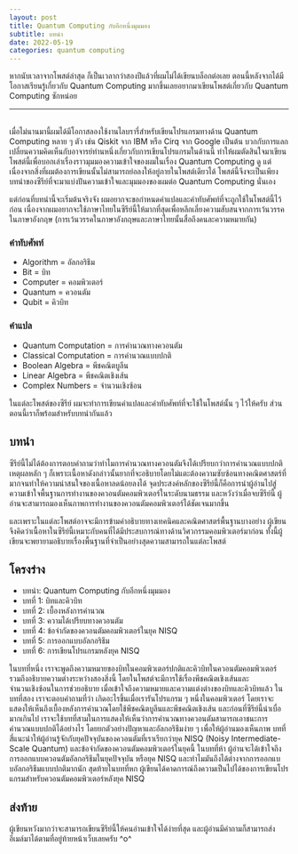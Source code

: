 ```yaml
---
layout: post
title: Quantum Computing กับอีกหนึ่งมุมมอง
subtitle: บทนำ
date: 2022-05-19
categories: quantum computing
---
```


หากนับเวลาจากโพสต์ล่าสุด ก็เป็นเวลากว่าสองปีแล้วที่ผมไม่ได้เขียนบล็อกต่อเลย
ตอนนี้หลังจากได้มีโอกาสเรียนรู้เกี่ยวกับ Quantum Computing มากขึ้นเลยอยากมาเขียนโพสต์เกี่ยวกับ Quantum Computing ซักหน่อย

---

\
เมื่อไม่นานมานี้ผมได้มีโอกาสลองใช้งานไลบรารี่สำหรับเขียนโปรแกรมทางด้าน Quantum Computing หลาย ๆ ตัว เช่น Qiskit จาก IBM หรือ Cirq จาก Google เป็นต้น
บวกกับการแลกเปลี่ยนความคิดเห็นกับอาจารย์ท่านหนึ่งเกี่ยวกับการเขียนโปรแกรมในด้านนี้ ทำให้ผมตัดสินใจมาเขียนโพสต์นี้เพื่อบอกเล่าเรื่องราวมุมมองความเข้าใจของผมในเรื่อง
Quantum Computing ดู แต่เนื่องจากสิ่งที่ผมต้องการเขียนนั้นไม่สามารถย่อลงให้อยู่ภายในโพสต์เดียวได้ โพสต์นี้จึงจะเป็นเพียงบทนำของซีรีย์ที่จะมาแบ่งปันความเข้าใจและมุมมองของผมต่อ
Quantum Computing นั่นเอง

แต่ก่อนที่บทนำนี้จะเริ่มต้นจริงจัง ผมอยากจะขอกำหนดคำแปลและคำทับศัพท์ที่จะถูกใช้ในโพสต์นี้ไว้ก่อน
เนื่องจากผมอยากจะใช้ภาษาไทยในซีรีย์นี้ให้มากที่สุดเพื่อหลีกเลี่ยงความสับสนจากการเว้นวรรคในภาษาอังกฤษ
(การเว้นวรรคในภาษาอังกฤษและภาษาไทยนั้นสื่อถึงคนละความหมายกัน)

### คำทับศัพท์

- Algorithm = อัลกอริธึม
- Bit = บิท
- Computer = คอมพิวเตอร์
- Quantum = ควอนตัม
- Qubit = คิวบิท

### คำแปล

- Quantum Computation = การคำนวณทางควอนตัม
- Classical Computation = การคำนวณแบบปกติ
- Boolean Algebra = พีชคณิตบูลีน
- Linear Algebra = พีชคณิตเชิงเส้น
- Complex Numbers = จำนวนเชิงซ้อน

ในแต่ละโพสต์ของซีรีย์ ผมจะทำการเขียนคำแปลและคำทับศัพท์ที่จะใช้ในโพสต์นั้น ๆ ไว้ให้ครับ ส่วนตอนนี้เราก็พร้อมสำหรับบทนำกันแล้ว

## บทนำ

ซีรีย์นี้ไม่ได้ต้องการตอบคำถามว่าทำไมการคำนวณทางควอนตัมจึงได้เปรียบกว่าการคำนวณแบบปกติ
เหตุผลหลัก ๆ ก็เพราะเนื้อหาดังกล่าวนั้นยากที่จะอธิบายโดยไม่แตะต้องความซับซ้อนทางคณิตศาสตร์ที่มากจนทำให้ความน่าสนใจของเนื้อหาลดน้อยลงได้
จุดประสงค์หลักของซีรีย์นี้ก็คือการนำผู้อ่านไปสู่ความเข้าใจพื้นฐานการทำงานของควอนตัมคอมพิวเตอร์ในระดับนามธรรม
และหวังว่าเมื่อจบซีรีย์นี้ ผู้อ่านจะสามารถมองเห็นภาพการทำงานของควอนตัมคอมพิวเตอร์ได้ชัดเจนมากขึ้น

และเพราะในแต่ละโพสต์อาจจะมีการข้ามคำอธิบายทางเทคนิคและคณิตศาสตร์พื้นฐานบางอย่าง
ผู้เขียนจึงคิดว่าเนื้อหาในซีรีย์นี้เหมาะกับคนที่ได้มีประสบการณ์ทางด้านวิศวกรรมคอมพิวเตอร์มาก่อน
ทั้งนี้ผู้เขียนจะพยายามอธิบายเรื่องพื้นฐานที่จำเป็นอย่างสุดความสามารถในแต่ละโพสต์

## โครงร่าง

- บทนำ: Quantum Computing กับอีกหนึ่งมุมมอง
- บทที่ 1: บิทและคิวบิท
- บทที่ 2: เบื้องหลังการคำนวณ
- บทที่ 3: ความได้เปรียบทางควอนตัม
- บทที่ 4: ข้อจำกัดของควอนตัมคอมพิวเตอร์ในยุค NISQ
- บทที่ 5: การออกแบบอัลกอริธึม
- บทที่ 6: การเขียนโปรแกรมหลังยุค NISQ

ในบทที่หนึ่ง เราจะพูดถึงความหมายของบิทในคอมพิวเตอร์ปกติและคิวบิทในควอนตัมคอมพิวเตอร์ รวมถึงอธิบายความต่างระหว่างสองสิ่งนี้
โดยในโพสต์จะมีการใช้เรื่องพีชคณิตเชิงเส้นและจำนวนเชิงซ้อนในการช่วยอธิบาย
เมื่อเข้าใจถึงความหมายและความแต่งต่างของบิทและคิวบิทแล้ว ในบทที่สอง เราจะตอบคำถามที่ว่า เกิดอะไรขึ้นเมื่อเรารันโปรแกรม ๆ หนึ่งในคอมพิวเตอร์
โดยเราจะแสดงให้เห็นถึงเบื้องหลังการคำนวณโดยใช้พีชคณิตบูลีนและพีชคณิตเชิงเส้น
และก่อนที่ซีรีย์นี้น่าเบื่อมากเกินไป เราจะใช้บทที่สามในการแสดงให้เห็นว่าการคำนวณทางควอนตัมสามารถเอาชนะการคำนวณแบบปกติได้อย่างไร โดยยกตัวอย่างปัญหาและอัลกอริธึมง่าย ๆ
เพื่อให้ผู้อ่านมองเห็นภาพ บทที่สี่แนะนำให้ผู้อ่านรู้จักกับยุคปัจจุบันของควอนตัมที่เราเรียกว่ายุค NISQ (Noisy Intermediate-Scale Quantum)
และข้อจำกัดของควอนตัมคอมพิวเตอร์ในยุคนี้ ในบทที่ห้า ผู้อ่านจะได้เข้าใจถึงการออกแบบควอนตัมอัลกอริธึมในยุคปัจจุบัน หรือยุค NISQ
และทำไมมันถึงได้ต่างจากการออกแบบอัลกอริธึมแบบปกติมากนัก สุดท้ายในบทที่หก ผู้เขียนได้คาดการณ์ถึงความเป็นไปได้ของการเขียนโปรแกรมสำหรับควอนตัมคอมพิวเตอร์หลังยุค NISQ

## ส่งท้าย

ผู้เขียนหวังมากว่าจะสามารถเขียนซีรีย์นี้ให้คนอ่านเข้าใจได้ง่ายที่สุด และผู้อ่านมีคำถามก็สามารถส่งอีเมล์มาได้ตามที่อยู่ท้ายหน้าเว็บเลยครับ ^o^